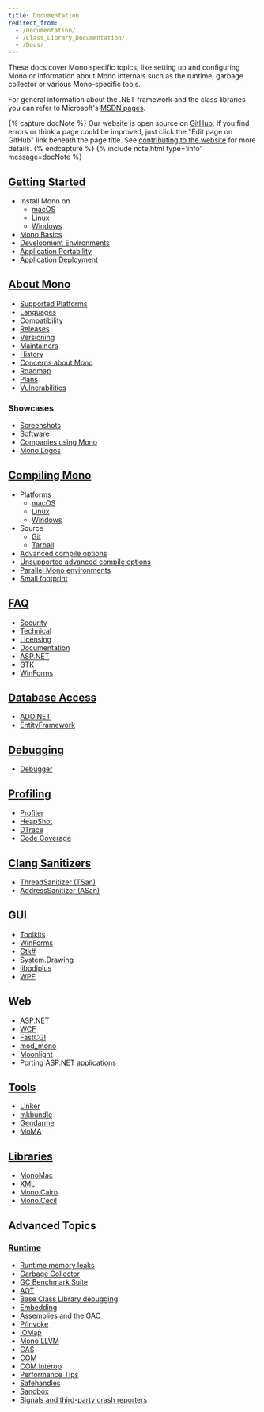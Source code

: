 ```yaml
---
title: Documentation
redirect_from:
  - /Documentation/
  - /Class_Library_Documentation/
  - /Docs/
---
```


These docs cover Mono specific topics, like setting up and configuring Mono or information about Mono internals such as the runtime, garbage collector or various Mono-specific tools.

For general information about the .NET framework and the class libraries you can refer to Microsoft's [MSDN pages](http://msdn.microsoft.com/en-us/library/ff361664.aspx).

{% capture docNote %}
Our website is open source on [GitHub](https://github.com/mono/website). If you find errors or think a page could be improved, just click the "Edit page on GitHub" link beneath the page title. See [contributing to the website](https://github.com/mono/website#contributing-to-the-website) for more details.
{% endcapture %}
{% include note.html type='info' message=docNote %}

## [Getting Started](/docs/getting-started)

* Install Mono on
    * [macOS](/docs/getting-started/install/mac/)
    * [Linux](/docs/getting-started/install/linux/)
    * [Windows](/docs/getting-started/install/windows/)
* [Mono Basics](/docs/getting-started/mono-basics/)
* [Development Environments](/docs/getting-started/development-environments/)
* [Application Portability](/docs/getting-started/application-portability/)
* [Application Deployment](/docs/getting-started/application-deployment/)

## [About Mono](/docs/about-mono/)

* [Supported Platforms](/docs/about-mono/supported-platforms/)
* [Languages](/docs/about-mono/languages/)
* [Compatibility](/docs/about-mono/compatibility/)
* [Releases](/docs/about-mono/releases/)
* [Versioning](/docs/about-mono/versioning/)
* [Maintainers](/docs/about-mono/maintainers/)
* [History](/docs/about-mono/history/)
* [Concerns about Mono](/docs/about-mono/concerns-about-mono/)
* [Roadmap](/docs/about-mono/roadmap/)
* [Plans](/docs/about-mono/plans/)
* [Vulnerabilities](/docs/about-mono/vulnerabilities/)

### Showcases

* [Screenshots](/docs/about-mono/showcase/screenshots/)
* [Software](/docs/about-mono/showcase/software/)
* [Companies using Mono](/docs/about-mono/showcase/companies-using-mono/)
* [Mono Logos](/docs/about-mono/logos/)

## [Compiling Mono](/docs/compiling-mono/)

* Platforms
    * [macOS](/docs/compiling-mono/mac/)
    * [Linux](/docs/compiling-mono/linux/)
    * [Windows](/docs/compiling-mono/windows/)
* Source
    * [Git](/docs/compiling-mono/compiling-from-git/)
    * [Tarball](/docs/compiling-mono/compiling-from-tarball/)
* [Advanced compile options](/docs/compiling-mono/advanced-mono-compile-options/)
* [Unsupported advanced compile options](/docs/compiling-mono/unsupported-advanced-compile-options/)
* [Parallel Mono environments](/docs/compiling-mono/parallel-mono-environments/)
* [Small footprint](/docs/compiling-mono/small-footprint/)

## [FAQ](/docs/faq/general/)

* [Security](/docs/faq/security/)
* [Technical](/docs/faq/technical/)
* [Licensing](/docs/faq/licensing/)
* [Documentation](/docs/faq/documentation/)
* [ASP.NET](/docs/faq/aspnet/)
* [GTK](/docs/faq/gtk/)
* [WinForms](/docs/faq/winforms/)

## [Database Access](/docs/database-access/)

* [ADO.NET](/docs/database-access/adonet/)
* [EntityFramework](/docs/database-access/entityframework/)

## [Debugging](/docs/debug+profile/debug/)

* [Debugger](/docs/debug+profile/debug/debugger/)

## [Profiling](/docs/debug+profile/profile/)

* [Profiler](/docs/debug+profile/profile/profiler/)
* [HeapShot](/docs/debug+profile/profile/heapshot/)
* [DTrace](/docs/debug+profile/profile/dtrace/)
* [Code Coverage](/docs/debug+profile/profile/code-coverage/)

## [Clang Sanitizers](/docs/debug+profile/clang/)

* [ThreadSanitizer (TSan)](/docs/debug+profile/clang/threadsanitizer/)
* [AddressSanitizer (ASan)](/docs/debug+profile/clang/addresssanitizer/)

## GUI

* [Toolkits](/docs/gui/gui-toolkits/)
* [WinForms](/docs/gui/winforms/)
* [Gtk#](/docs/gui/gtksharp/)
* [System.Drawing](/docs/gui/drawing/)
* [libgdiplus](/docs/gui/libgdiplus/)
* [WPF](/docs/gui/wpf/)

## Web

* [ASP.NET](/docs/web/aspnet/)
* [WCF](/docs/web/wcf/)
* [FastCGI](/docs/web/fastcgi/)
* [mod_mono](/docs/web/mod_mono/)
* [Moonlight](/docs/web/moonlight/)
* [Porting ASP.NET applications](/docs/web/porting-aspnet-applications/)

## [Tools](/docs/tools+libraries/tools/)

* [Linker](/docs/tools+libraries/tools/linker/)
* [mkbundle](/docs/tools+libraries/tools/mkbundle/)
* [Gendarme](/docs/tools+libraries/tools/gendarme/)
* [MoMA](/docs/tools+libraries/tools/moma/)

## [Libraries](/docs/tools+libraries/libraries/)

* [MonoMac](/docs/tools+libraries/libraries/monomac/)
* [XML](/docs/tools+libraries/libraries/xml/)
* [Mono.Cairo](/docs/tools+libraries/libraries/Mono.Cairo/)
* [Mono.Cecil](/docs/tools+libraries/libraries/Mono.Cecil/)

## Advanced Topics

### [Runtime](/docs/advanced/runtime/)

* [Runtime memory leaks](/docs/advanced/runtime/memory-leaks/)
* [Garbage Collector](/docs/advanced/garbage-collector/sgen/)
* [GC Benchmark Suite](/docs/advanced/garbage-collector/benchmark-suite/)
* [AOT](/docs/advanced/aot/)
* [Base Class Library debugging](/docs/advanced/bcl-debugging/)
* [Embedding](/docs/advanced/embedding/)
* [Assemblies and the GAC](/docs/advanced/assemblies-and-the-gac/)
* [P/Invoke](/docs/advanced/pinvoke/)
* [IOMap](/docs/advanced/iomap/)
* [Mono LLVM](/docs/advanced/mono-llvm/)
* [CAS](/docs/advanced/cas/)
* [COM](/docs/advanced/com/)
* [COM Interop](/docs/advanced/com-interop/)
* [Performance Tips](/docs/advanced/performance-tips/)
* [Safehandles](/docs/advanced/safehandles/)
* [Sandbox](/docs/advanced/sandbox/)
* [Signals and third-party crash reporters](/docs/advanced/signals/)

